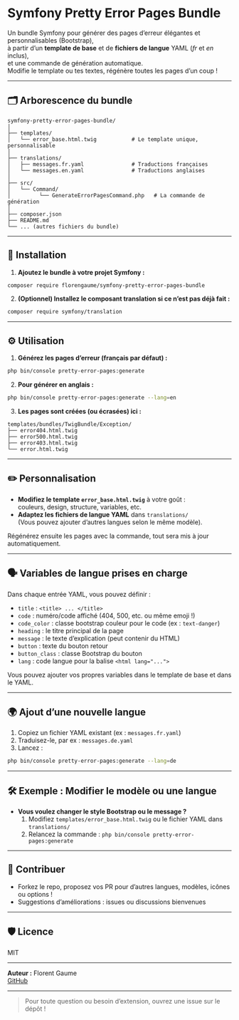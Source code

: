 
# Symfony Pretty Error Pages Bundle

Un bundle Symfony pour générer des pages d’erreur élégantes et personnalisables (Bootstrap),  
à partir d’un **template de base** et de **fichiers de langue** YAML (_fr_ et _en_ inclus),  
et une commande de génération automatique.  
Modifie le template ou tes textes, régénère toutes les pages d’un coup !

---

## 🗂️ Arborescence du bundle

```
symfony-pretty-error-pages-bundle/
│
├── templates/
│   └── error_base.html.twig           # Le template unique, personnalisable
│
├── translations/
│   ├── messages.fr.yaml               # Traductions françaises
│   └── messages.en.yaml               # Traductions anglaises
│
├── src/
│   └── Command/
│         └── GenerateErrorPagesCommand.php   # La commande de génération
│
├── composer.json
├── README.md
└── ... (autres fichiers du bundle)
```

---

## 🚀 Installation

1. **Ajoutez le bundle à votre projet Symfony :**

```bash
composer require florengaume/symfony-pretty-error-pages-bundle
```

2. **(Optionnel) Installez le composant translation si ce n’est pas déjà fait :**

```bash
composer require symfony/translation
```

---

## ⚙️ Utilisation

1. **Générez les pages d’erreur (français par défaut) :**

```bash
php bin/console pretty-error-pages:generate
```

2. **Pour générer en anglais :**

```bash
php bin/console pretty-error-pages:generate --lang=en
```

3. **Les pages sont créées (ou écrasées) ici :**

```
templates/bundles/TwigBundle/Exception/
├── error404.html.twig
├── error500.html.twig
├── error403.html.twig
└── error.html.twig
```

---

## ✏️ Personnalisation

- **Modifiez le template `error_base.html.twig`** à votre goût :  
  couleurs, design, structure, variables, etc.
- **Adaptez les fichiers de langue YAML** dans `translations/`  
  (Vous pouvez ajouter d’autres langues selon le même modèle).

Régénérez ensuite les pages avec la commande, tout sera mis à jour automatiquement.

---

## 🗣️ Variables de langue prises en charge

Dans chaque entrée YAML, vous pouvez définir :

- `title` : `<title> ... </title>`
- `code` : numéro/code affiché (404, 500, etc. ou même emoji !)
- `code_color` : classe bootstrap couleur pour le code (ex : `text-danger`)
- `heading` : le titre principal de la page
- `message` : le texte d’explication (peut contenir du HTML)
- `button` : texte du bouton retour
- `button_class` : classe Bootstrap du bouton
- `lang` : code langue pour la balise `<html lang="...">`

Vous pouvez ajouter vos propres variables dans le template de base et dans le YAML.

---

## 🌍 Ajout d’une nouvelle langue

1. Copiez un fichier YAML existant (ex : `messages.fr.yaml`)
2. Traduisez-le, par ex : `messages.de.yaml`
3. Lancez :

```bash
php bin/console pretty-error-pages:generate --lang=de
```

---

## 🛠️ Exemple : Modifier le modèle ou une langue

- **Vous voulez changer le style Bootstrap ou le message ?**
  1. Modifiez `templates/error_base.html.twig` ou le fichier YAML dans `translations/`
  2. Relancez la commande : `php bin/console pretty-error-pages:generate`

---

## 🤝 Contribuer

- Forkez le repo, proposez vos PR pour d’autres langues, modèles, icônes ou options !
- Suggestions d’améliorations : issues ou discussions bienvenues

---

## 🛡️ Licence

MIT

---

**Auteur :** Florent Gaume  
[GitHub](https://github.com/florengaume)

---

> Pour toute question ou besoin d’extension, ouvrez une issue sur le dépôt !
